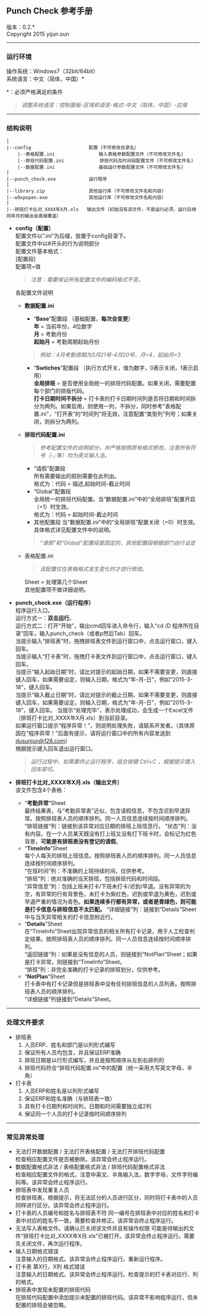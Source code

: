 ## Punch Check 参考手册 ##
版本：0.2.*  
Copyright 2015 yijun.sun
********************************************************************

### 运行环境 ###
操作系统：Windows7（32bit/64bit）  
系统语言：中文（简体，中国）*

*：必须严格满足的条件
>*调整系统语言：控制面板-区域和语言-格式-中文（简体，中国）-应用*
********************************************************************

### 结构说明 ###
	|
	|--config                     配置（不可修改目录名）
		|--表格配置.ini                输入表格参数配置文件（不可修改文件名)
		|--排班代码配置.ini             排班代码及时间段配置文件（不可修改文件名)
		|--数据配置.ini                基础运行参数配置文件（不可修改文件名)
    |
	|--punch_check.exe            运行程序
	|
	|--library.zip                其他运行库（不可修改文件名和内容）
	|--w9xpopen.exe               其他运行库（不可修改文件名和内容）
	|
	|--排班打卡比对_XXXX年X月.xls   输出文件（初始没有该文件，不是运行必须，运行后相同年月的输出会直接覆盖）

* **config（配置）**   
配置文件以“.ini”为后缀，放置于config目录下。  
配置文件中以#开头的行为说明部分  
配置文件基本格式：  
[配置段]  
配置项=值  
	>*注意：需要保证所有配置文件的编码格式不变。*

	各配置文件说明

	* **数据配置.ini**  
  		* “**Base**”配置段  （基础配置，**每次会变更**）  
  		  **年** = 当前年份，4位数字  
          **月** = 考勤月份  
          **起始月** = 考勤周期起始月份  
     	>*例如：4月考勤周期为3月21号-4月20号，月=4，起始月=3*  
  		* “**Swtiches**”配置段  （执行方式开关，值为数字，0表示关闭，1表示启用）  
          **全局排班** = 是否使用全局统一的排班代码配置。如果关闭，需要配置每个部门的排版代码。    
          **打卡日期时间不拆分** = 打卡表的打卡日期时间列是否将日期和时间拆分为两列。如果启用，则使用一列，不拆分，同时参考"表格配置.ini"，“打开表”的“时间列”将无效，注意配置“类型列”列号；如果关闭，则拆分为两列。  

	* **排班代码配置.ini**  
    	>*参考配置文件的说明部分，并严格按照原有格式修改，注意所有符号（-,:等）均为英文输入法。*
  		* “请假”配置段  
          所有需要输出的假别需要在此列出。  
          格式为：代码 = 描述,起始时间-截止时间
  		* “Global”配置段  
          全局统一的排班代码配置。当“数据配置.ini”中的“全局排班”配置开启（=1）时生效。  
          格式为：代码 = 起始时间-截止时间
  		* 其他配置段
          当“数据配置.ini”中的“全局排班”配置关闭（=0）时生效。  
          具体格式详见配置文件中的说明。  
    	>*“请假”和“Global”配置段是固定的，其他配置段根据部门自行设定*

	* 表格配置.ini  
    	>*该配置仅在表格格式发生变化时才进行修改。*  
   
      Sheet = 处理第几个Sheet  
      其他配置项不做详细说明。  

* **punch\_check.exe（运行程序）**   
  程序运行入口。  
  运行方式一：**双击运行**。  
  运行方式二：打开“开始”，输出cmd回车进入命令行，输入“cd /D 程序所在目录”回车，输入punch\_check（或者p然后Tab）回车。  
  当提示输入“排班表”时，拖拽排班表文件到运行窗口中，点击运行窗口，键入回车。  
  当提示输入“打卡表”时，拖拽打卡表文件到运行窗口中，点击运行窗口，键入回车。  
  当提示“输入起始日期”时，请比对提示的起始日期，如果不需要变更，则直接键入回车，如果需要设定，则输入日期，格式为“年-月-日”，例如“2015-3-18”，键入回车。  
  当提示“输入截止日期”时，请比对提示的截止日期，如果不需要变更，则直接键入回车，如果需要设定，则输入日期，格式为“年-月-日”，例如“2015-3-18”，键入回车。
  当提示“处理完毕”，表示处理成功，会生成一个Excel文件（排班打卡比对_XXXX年X月.xls）到当前目录。  
  如果运行窗口提示“程序异常！”，则说明处理失败，请联系开发者。（具体原因在“程序异常！”后面有提示，请将运行窗口中的所有内容发送到<dusunjun@126.com>）  
  根据提示键入回车退出运行窗口。
	>*运行过程中，如需要终止运行程序，组合按键 Ctrl+C ，根据提示键入回车即可。* 

* **排班打卡比对_XXXX年X月.xls（输出文件）**  
  该文件包含4个表格：  
	* “**考勤异常**”Sheet  
	  最终结果表，与“考勤异常表”近似，包含请假信息，不包含迟到早退异常。按照排班表人员的顺序排列。同一人员信息连续按时间顺序排列。  
      “排班链接”列：链接到该异常对应日期的排班上班信息行。
      “状态”列：没有内容。在一个人员某天既没有打上班又没有打下班卡时，会标记为红色背景，**可能是有排班表没有登记的请假**。
	* “**TimeInfo**”Sheet  
	  每个人每天的排班上班信息。按照排班表人员的顺序排列。同一人员信息连续按时间顺序排列。  
      “在班时间”列：不准确的上班持续时间，仅供参考。  
      “排班”列：绝对准确的当天排班，包括排班代码和时间段。  
      “异常信息”列：包括上班未打卡/下班未打卡/迟到/早退。没有异常的为空，有异常的行有背景色，未打卡为紫红色，迟到或早退为黄色，迟到或早退严重的情况为青色。**如果连续多行都有异常，或者是青绿色，则可能是打卡信息与排班信息不太匹配。**
      “详细链接”列：链接到“Details”Sheet中与当天异常相关的打卡信息附近行。
	* “**Details**”Sheet  
	  在“TimeInfo”Sheet出现异常信息的相关所有打卡记录，用于人工检查判定结果。按照排班表人员的顺序排列。同一人员信息连续按时间顺序排列。  
      “返回链接”列：如果是没有信息的人员，则链接到“NotPlan”Sheet；如果是打卡异常，则链接到“TimeInfo”Sheet。  
      “排班”列：非完全准确的打卡记录的排班划分，仅供参考。
	* “**NotPlan**”Sheet  
	  打卡表中有打卡记录但是排班表中没有任何排班信息的人员列表。按照排班表人员的顺序排列。  
      “详细链接”列链接到“Details”Sheet。
********************************************************************

### 处理文件要求 ###
* 排班表
  1. 人员ERP、姓名和部门是以列形式编写
  2. 保证所有人员均包含，并且保证ERP准确
  3. 排班日期是以行形式编写，并且是按照顺序从左到右排列的
  4. 排班代码符合“排班代码配置.ini”中的配置（统一采用大写英文字母，半角）
* 打卡表
  1. 人员ERP和姓名是以列形式编写
  2. 保证ERP和姓名准确（与排班表一致）
  3. 具有打卡日期列和时间列，日期和时间需要独立成2列
  4. 保证同一个人员的打卡记录按时间顺序排列
********************************************************************

### 常见异常处理 ###
* 无法打开数据配置 / 无法打开表格配置 / 无法打开排班代码配置  
  检查相应配置文件是否被删除。该异常会终止程序运行。
* 数据配置格式非法 / 表格配置格式非法 / 排班代码配置格式非法  
  检查相应配置文件的格式，注意中英文、半角输入法，数字字母，文件字符编码等。该异常会终止程序运行。
* 排班表中发现重复人员  
  检查排班表，根据提示，将无法区分的人员进行区分，同时将打卡表中的人员同样进行区分。该异常会终止程序运行。
* 打卡表的人员编号和姓名与排班表不符
  同一编号在排班表中对应的姓名和打卡表中对应的姓名不一致，需要检查并修正。该异常会终止程序运行。
* 无法写入表格文件。请确认已关闭该文件并且有操作权限
  可能是待输出的文件“排班打卡比对_XXXX年X月.xls”已被打开。该异常会终止程序运行。需要先关闭文件，再次运行程序。
* 输入日期格式错误  
  注意输入的日期格式。该异常会终止程序运行。重新运行程序。
* 打卡表 第X行，X列 格式错误  
  注意输入的日期格式。该异常会终止程序运行。检查提示的打卡表对应行、列的格式。
* 排班表中发现未配置的排班代码  
  在排班代码配置中添加提示未配置的排班代码。该异常不影响程序运行，但未配置的排班会被忽略。